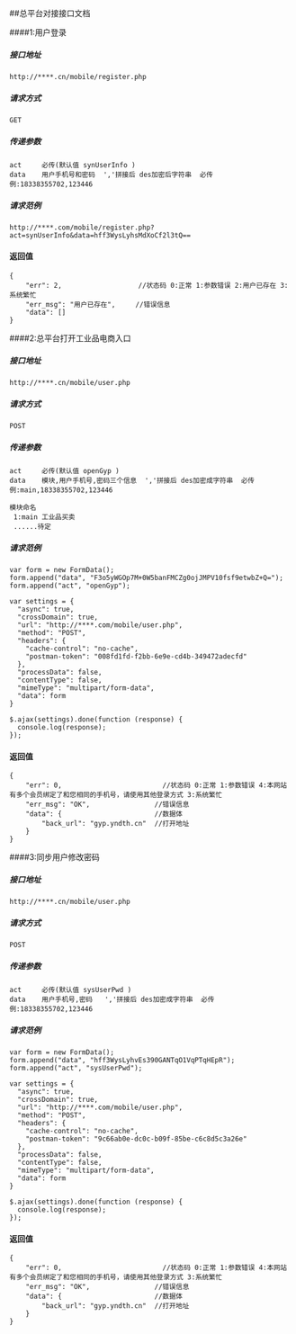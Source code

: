 ##总平台对接接口文档

####1:用户登录
##### 接口地址 ####
```
http://****.cn/mobile/register.php
```
##### 请求方式 ####
```
GET
```
 
##### 传递参数 #####
```
act     必传(默认值 synUserInfo )
data    用户手机号和密码  ','拼接后 des加密后字符串  必传  例:18338355702,123446
```
##### 请求范例 ####
```
http://****.com/mobile/register.php?act=synUserInfo&data=hff3WysLyhsMdXoCf2l3tQ==
```
 
#### 返回值 ####
```
{
    "err": 2,                   //状态码 0:正常 1:参数错误 2:用户已存在 3:系统繁忙
    "err_msg": "用户已存在",     //错误信息
    "data": []
}
```

####2:总平台打开工业品电商入口
##### 接口地址 ####
```
http://****.cn/mobile/user.php
```
##### 请求方式 ####
```
POST
```
 
##### 传递参数 #####
```
act     必传(默认值 openGyp )
data    模块,用户手机号,密码三个信息  ','拼接后 des加密成字符串  必传  例:main,18338355702,123446

模块命名
 1:main 工业品买卖
 ......待定
```
##### 请求范例 ####
```
var form = new FormData();
form.append("data", "F3o5yWGOp7M+0W5banFMCZg0ojJMPV10fsf9etwbZ+Q=");
form.append("act", "openGyp");

var settings = {
  "async": true,
  "crossDomain": true,
  "url": "http://****.com/mobile/user.php",
  "method": "POST",
  "headers": {
    "cache-control": "no-cache",
    "postman-token": "008fd1fd-f2bb-6e9e-cd4b-349472adecfd"
  },
  "processData": false,
  "contentType": false,
  "mimeType": "multipart/form-data",
  "data": form
}

$.ajax(settings).done(function (response) {
  console.log(response);
});
```
 
#### 返回值 ####
```
{
    "err": 0,                         //状态码 0:正常 1:参数错误 4:本网站有多个会员绑定了和您相同的手机号，请使用其他登录方式 3:系统繁忙
    "err_msg": "OK",                //错误信息
    "data": {                       //数据体
        "back_url": "gyp.yndth.cn"  //打开地址
    }
}
```
####3:同步用户修改密码
##### 接口地址 ####
```
http://****.cn/mobile/user.php
```
##### 请求方式 ####
```
POST
```
 
##### 传递参数 #####
```
act     必传(默认值 sysUserPwd )
data    用户手机号,密码   ','拼接后 des加密成字符串  必传  例:18338355702,123446
```
##### 请求范例 ####
```
var form = new FormData();
form.append("data", "hff3WysLyhvEs390GANTqO1VqPTqHEpR");
form.append("act", "sysUserPwd");

var settings = {
  "async": true,
  "crossDomain": true,
  "url": "http://****.com/mobile/user.php",
  "method": "POST",
  "headers": {
    "cache-control": "no-cache",
    "postman-token": "9c66ab0e-dc0c-b09f-85be-c6c8d5c3a26e"
  },
  "processData": false,
  "contentType": false,
  "mimeType": "multipart/form-data",
  "data": form
}

$.ajax(settings).done(function (response) {
  console.log(response);
});
```
 
#### 返回值 ####
```
{
    "err": 0,                         //状态码 0:正常 1:参数错误 4:本网站有多个会员绑定了和您相同的手机号，请使用其他登录方式 3:系统繁忙
    "err_msg": "OK",                //错误信息
    "data": {                       //数据体
        "back_url": "gyp.yndth.cn"  //打开地址
    }
}
```